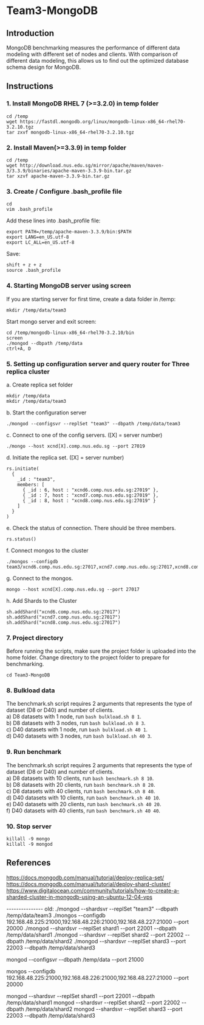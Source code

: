 # Team3-MongoDB


## Introduction
MongoDB benchmarking measures the performance of different data modeling with different set of nodes and clients. With comparison of different data modeling, this allows us to find out the optimized database schema design for MongoDB.

## Instructions
### 1. Install MongoDB RHEL 7 (>=3.2.0) in temp folder
```
cd /temp
wget https://fastdl.mongodb.org/linux/mongodb-linux-x86_64-rhel70-3.2.10.tgz
tar zxvf mongodb-linux-x86_64-rhel70-3.2.10.tgz
```

### 2. Install Maven(>=3.3.9) in temp folder
```
cd /temp
wget http://download.nus.edu.sg/mirror/apache/maven/maven-3/3.3.9/binaries/apache-maven-3.3.9-bin.tar.gz
tar xzvf apache-maven-3.3.9-bin.tar.gz
```
### 3. Create / Configure .bash_profile file
```
cd
vim .bash_profile
```
Add these lines into .bash_profile file:
```
export PATH=/temp/apache-maven-3.3.9/bin:$PATH
export LANG=en_US.utf-8
export LC_ALL=en_US.utf-8
```
Save:
```
shift + z + z
source .bash_profile
```
### 4. Starting MongoDB server using screen
If you are starting server for first time, create a data folder in /temp:
```
mkdir /temp/data/team3
```
Start mongo server and exit screen:
```
cd /temp/mongodb-linux-x86_64-rhel70-3.2.10/bin
screen
./mongod --dbpath /temp/data
ctrl+A, D
```
### 5. Setting up configuration server and query router for Three replica cluster
a. Create replica set folder
```
mkdir /temp/data
mkdir /temp/data/team3
```
b. Start the configuration server 
```
./mongod --configsvr --replSet "team3" --dbpath /temp/data/team3
```
c. Connect to one of the config servers. ([X] = server number)
```
./mongo --host xcnd[X].comp.nus.edu.sg --port 27019
```
d. Initiate the replica set. ([X] = server number)
```
rs.initiate(
  {
    _id : "team3",
    members: [
      { _id : 6, host : "xcnd6.comp.nus.edu.sg:27019" },
      { _id : 7, host : "xcnd7.comp.nus.edu.sg:27019" },
      { _id : 8, host : "xcnd8.comp.nus.edu.sg:27019" }
    ]
  }
)
```
e. Check the status of connection. There should be three members.
```
rs.status()
```
f. Connect mongos to the cluster
```
./mongos --configdb team3/xcnd6.comp.nus.edu.sg:27017,xcnd7.comp.nus.edu.sg:27017,xcnd8.comp.nus.edu.sg:27017
```
g. Connect to the mongos.
```
mongo --host xcnd[X].comp.nus.edu.sg --port 27017
```
h. Add Shards to the Cluster
```
sh.addShard("xcnd6.comp.nus.edu.sg:27017")
sh.addShard("xcnd7.comp.nus.edu.sg:27017")
sh.addShard("xcnd8.comp.nus.edu.sg:27017")
```

### 7. Project directory
Before running the scripts, make sure the project folder is uploaded into the home folder. Change directory to the project folder to prepare for benchmarking.
```
cd Team3-MongoDB 
```
### 8. Bulkload data
The benchmark.sh script requires 2 arguments that represents the type of dataset (D8 or D40) and number of clients. </br>
a) D8 datasets with 1 node, run `bash bulkload.sh 8 1`. </br>
b) D8 datasets with 3 nodes, run `bash bulkload.sh 8 3`. </br>
c) D40 datasets with 1 node, run `bash bulkload.sh 40 1`. </br>
d) D40 datasets with 3 nodes, run `bash bulkload.sh 40 3`. 

### 9. Run benchmark
The benchmark.sh script requires 2 arguments that represents the type of dataset (D8 or D40) and number of clients. </br>
a) D8 datasets with 10 clients, run `bash benchmark.sh 8 10`.</br>
b) D8 datasets with 20 clients, run `bash benchmark.sh 8 20`.</br>
c) D8 datasets with 40 clients, run `bash benchmark.sh 8 40`.</br>
d) D40 datasets with 10 clients, run `bash benchmark.sh 40 10`.</br>
e) D40 datasets with 20 clients, run `bash benchmark.sh 40 20`.</br>
f) D40 datasets with 40 clients, run `bash benchmark.sh 40 40`.</br>

### 10. Stop server
```
killall -9 mongo
killall -9 mongod
```

## References
https://docs.mongodb.com/manual/tutorial/deploy-replica-set/
https://docs.mongodb.com/manual/tutorial/deploy-shard-cluster/
https://www.digitalocean.com/community/tutorials/how-to-create-a-sharded-cluster-in-mongodb-using-an-ubuntu-12-04-vps

--------------- old: ./mongod --shardsvr --replSet "team3" --dbpath /temp/data/team3
./mongos --configdb 192.168.48.225:21000,192.168.48.226:21000,192.168.48.227:21000 --port 20000
./mongod --shardsvr --replSet shard1 --port 22001 --dbpath /temp/data/shard1 
./mongod --shardsvr --replSet shard2 --port 22002 --dbpath /temp/data/shard2 
./mongod --shardsvr --replSet shard3 --port 22003 --dbpath /temp/data/shard3

mongod --configsvr --dbpath /temp/data --port 21000


mongos  --configdb 192.168.48.225:21000,192.168.48.226:21000,192.168.48.227:21000  --port 20000

mongod --shardsvr --replSet shard1 --port 22001 --dbpath /temp/data/shard1
mongod --shardsvr --replSet shard2 --port 22002 --dbpath /temp/data/shard2
mongod --shardsvr --replSet shard3 --port 22003 --dbpath /temp/data/shard3
